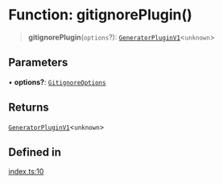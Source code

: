 # Function: gitignorePlugin()

> **gitignorePlugin**(`options`?): [`GeneratorPluginV1`](../../generator/interfaces/GeneratorPluginV1.md)\<`unknown`\>

## Parameters

• **options?**: [`GitignoreOptions`](../interfaces/GitignoreOptions.md)

## Returns

[`GeneratorPluginV1`](../../generator/interfaces/GeneratorPluginV1.md)\<`unknown`\>

## Defined in

[index.ts:10](https://github.com/andreisergiu98/baeta/blob/277f62f15bfdecc05d507a84e60b62e5bc08a747/packages/plugin-gitignore/index.ts#L10)
